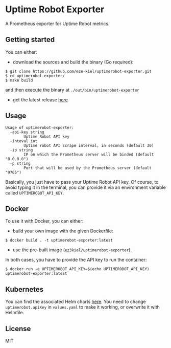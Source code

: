 # Uptime Robot Exporter

A Prometheus exporter for Uptime Robot metrics.

## Getting started

You can either:

* download the sources and build the binary (Go required):

```
$ git clone https://github.com/eze-kiel/uptimerobot-exporter.git
$ cd uptimerobot-exporter/
$ make build
```

and then execute the binary at `./out/bin/uptimerobot-exporter`

* get the latest release [here](https://github.com/eze-kiel/uptimerobot-exporter/releases)

## Usage

```
Usage of uptimerobot-exporter:
  -api-key string
        Uptime Robot API key
  -inteval int
        Uptime robot API scrape interval, in seconds (default 30)
  -ip string
        IP on which the Prometheus server will be binded (default "0.0.0.0")
  -p string
        Port that will be used by the Prometheus server (default "9705")
```

Basically, you just have to pass your Uptime Robot API key. Of course, to avoid typing it in the terminal, you can provide it via an environment variable called `UPTIMEROBOT_API_KEY`.

## Docker

To use it with Docker, you can either:

* build your own image with the given Dockerfile:

```
$ docker build . -t uptimerobot-exporter:latest
```

* use the pre-built image (`ez3kiel/uptimerobot-exporter`).

In both cases, you have to provide the API key to run the container:

```
$ docker run -e UPTIMEROBOT_API_KEY=$(echo UPTIMEROBOT_API_KEY) uptimerobot-exporter:latest
```

## Kubernetes

You can find the associated Helm charts [here](https://github.com/devops-works/helm-charts/tree/master/uptimerobot). You need to change `uptimerobot.apiKey` in `values.yaml` to make it working, or overwrite it with Helmfile.

## License

MIT
